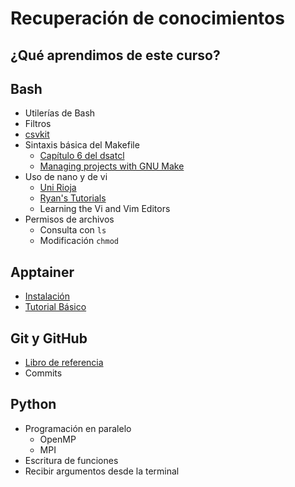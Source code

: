 # Recuperación de conocimientos
## ¿Qué aprendimos de este curso?

## Bash
- Utilerías de Bash
- Filtros
- [csvkit](https://csvkit.readthedocs.io/en/0.9.1/install.html)
- Sintaxis básica del Makefile
    - [Capítulo 6 del dsatcl](https://jeroenjanssens.com/dsatcl/chapter-6-project-management-with-make)
    - [Managing projects with GNU Make](http://uploads.mitechie.com/books/Managing_Projects_with_GNU_Make_Third_Edition.pdf)
- Uso de nano y de vi
    - [Uni Rioja](https://www.unirioja.es/cu/enriquez/docencia/Quimica/vi.pdf)
    - [Ryan's Tutorials](https://ryanstutorials.net/linuxtutorial/vi.php)
    - Learning the Vi and Vim Editors
- Permisos de archivos
    - Consulta con `ls`
    - Modificación `chmod`

## Apptainer
- [Instalación](https://apptainer.org/docs/user/main/quick_start.html#installation)
- [Tutorial Básico](https://apptainer.org/docs/user/main/quick_start.html)

## Git y GitHub
- [Libro de referencia](https://git-scm.com/book/en/v2)
- Commits

## Python
- Programación en paralelo
    - OpenMP
    - MPI
- Escritura de funciones
- Recibir argumentos desde la terminal
